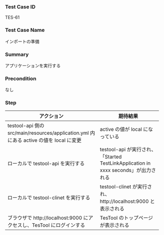 ### Test Case ID
TES-61

### Test Case Name
インポートの準備

### Summary
アプリケーションを実行する

### Precondition
なし

### Step
| アクション      | 期待結果            |
|------------|-----------------|
| testool-api 側の src/main/resources/application.yml 内にある active の値を local に変更 | active の値が local になっている |
| ローカルで testool-api を実行する | testool-api が実行され、「Started TestLinkApplication in xxxx seconds」が出力される |
| ローカルで testool-clinet を実行する | testool-clinet が実行され、http://localhost:9000 と表示される |
| ブラウザで http://localhost:9000 にアクセスし、TesTool にログインする | TesTool のトップページが表示される |
